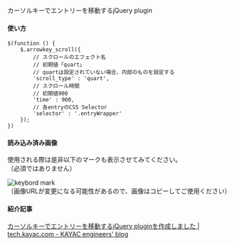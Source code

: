 カーソルキーでエントリーを移動するjQuery plugin

#### 使い方

	$(function () {
		$.arrowkey_scroll({
			// スクロールのエフェクト名 
			// 初期値「quart」 
			// quartは設定されていない場合、内部のものを設定する 
			'scroll_type' : 'quart',
			// スクロール時間 
			// 初期値900 
			'time' : 900,
			// 各entryのCSS Selector 
			'selector' : '.entryWrapper'
		});
	})

#### 読み込み済み画像

使用される際は是非以下のマークも表示させてみてください。  
（必須ではありません）

![keybord mark](http://tech.kayac.com/img2/img_keybord_01.png)  
（画像URLが変更になる可能性があるので、画像はコピーしてご使用ください）

#### 紹介記事

[カーソルキーでエントリーを移動するjQuery pluginを作成しました | tech.kayac.com - KAYAC engineers' blog](http://tech.kayac.com/archive/jquery-arrowkey_scroll-plugin.html)